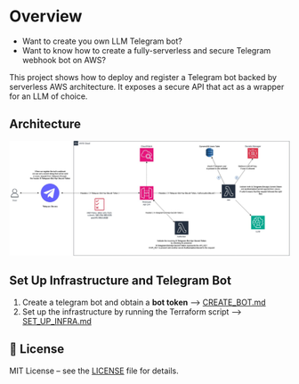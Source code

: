 # Overview

- Want to create you own LLM Telegram bot?
- Want to know how to create a fully-serverless and secure Telegram webhook bot on AWS?

This project shows how to deploy and register a Telegram bot backed
by serverless AWS architecture. It exposes a secure API that act as a wrapper
for an LLM of choice.

## Architecture

![architecture.png](docs/imgs/architecture.jpg)

## Set Up Infrastructure and Telegram Bot

1. Create a telegram bot and obtain a **bot token** --> [CREATE_BOT.md](docs/CREATE_BOT.md)
2. Set up the infrastructure by running the Terraform script --> [SET_UP_INFRA.md](docs/SET_UP_INFRA.md)

## 📝 License

MIT License – see the [LICENSE](LICENSE) file for details.